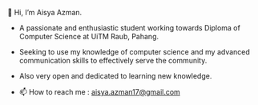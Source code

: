 👋 Hi, I’m Aisya Azman.
- A passionate and enthusiastic student working towards Diploma of Computer Science at UiTM Raub, Pahang. 
- Seeking to use my knowledge of computer science and my advanced communication skills to effectively serve the community. 
-  Also very open and dedicated to learning new knowledge.

- 📫 How to reach me : aisya.azman17@gmail.com
